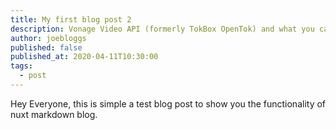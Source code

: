 ```yaml
---
title: My first blog post 2
description: Vonage Video API (formerly TokBox OpenTok) and what you can build with it. The Video API is very robust and highly customisable, and in each post we’ll show how to implement it.
author: joebloggs
published: false
published_at: 2020-04-11T10:30:00
tags:
  - post
---
```


Hey Everyone, this is simple a test blog post to show you
the functionality of nuxt markdown blog.

